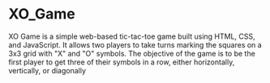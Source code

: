 # XO_Game
 XO Game is a simple web-based tic-tac-toe game built using HTML, CSS, and JavaScript. It allows two players to take turns marking the squares on a 3x3 grid with "X" and "O" symbols. The objective of the game is to be the first player to get three of their symbols in a row, either horizontally, vertically, or diagonally
